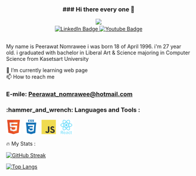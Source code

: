 <h3 align="center">### Hi there every one 👋</h3>
<div id="header" align="center" wight="650" hight="400">
   <img src="https://media.giphy.com/media/qgQUggAC3Pfv687qPC/giphy.gif">
</div>
<div id="badges" align="center" >
  
   <a href="https://www.linkedin.com/in/peerawat-nomrawee-6993b9288/">
    <img src="https://img.shields.io/badge/LinkedIn-blue?style=for-the-badge&logo=linkedin&logoColor=white" alt="LinkedIn Badge"/>
  </a>

  <a href="https://www.youtube.com/channel/UCwc33YJ-wK7SY1xmztJj7Cw">
    <img src="https://img.shields.io/badge/YouTube-red?style=for-the-badge&logo=youtube&logoColor=white" alt="Youtube Badge"/>
  <br>
  </a>
   <img src="https://komarev.com/ghpvc/?username=S-Max01&style=flat-square&color=blue" alt=""/>
</div>
<p id="text-content" align="start">
My name is Peerawat Nomrawee i was born 18 of April 1996. i'm 27 year old.
i graduated with bachelor in Liberal Art & Science majoring in Computer Science from Kasetsart University
   
🌱 I’m currently learning web page <br>
📫 How to reach me<h3> E-mile: Peerawat_nomrawee@hotmail.com </h3>

</p>
<h3> :hammer_and_wrench: Languages and Tools :</h3>
<div>
  <img src="https://github.com/devicons/devicon/blob/master/icons/html5/html5-original.svg" title="HTML5" alt="HTML" width="40" height="40"/>&nbsp;
 <img src="https://github.com/devicons/devicon/blob/master/icons/css3/css3-plain-wordmark.svg"  title="CSS3" alt="CSS" width="40" height="40"/>&nbsp;
<img src="https://github.com/devicons/devicon/blob/master/icons/javascript/javascript-original.svg" title="JavaScript" alt="JavaScript" width="40" height="40"/>&nbsp;
  <img src="https://github.com/devicons/devicon/blob/master/icons/react/react-original-wordmark.svg" title="React" alt="React" width="40" height="40"/>&nbsp;
  
</div>

 :fire: My Stats :

[![GitHub Streak](http://github-readme-streak-stats.herokuapp.com?user=S-Max01&theme=dark&background=000000)](https://git.io/streak-stats)

[![Top Langs](https://github-readme-stats.vercel.app/api/top-langs/?username=S-Max01&layout=compact&theme=vision-friendly-dark)](https://github.com/anuraghazra/github-readme-stats)





<!--
**S-Max01/S-Max01** is a ✨ _special_ ✨ repository because its `README.md` (this file) appears on your GitHub profile.

Here are some ideas to get you started:

- 🔭 I’m currently working on ...
- 🌱 I’m currently learning ...
- 👯 I’m looking to collaborate on ...
- 🤔 I’m looking for help with ...
- 💬 Ask me about ...
- 📫 How to reach me: ...
- 😄 Pronouns: ...
- ⚡ Fun fact: ...
-->
